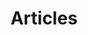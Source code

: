 ---
layout: list
title: Articles
slug: articles
menu: true
order: 1
description: >
  My articles about my life and my thoughts.
accent_color: '#268bd2'
accent_image:
  background: '#202020'
  overlay:    false
---